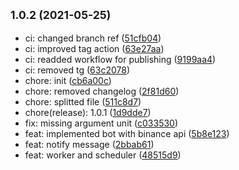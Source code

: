 ## <small>1.0.2 (2021-05-25)</small>

* ci: changed branch ref ([51cfb04](https://github.com/simonecorsi/crypto-alert/commit/51cfb04))
* ci: improved tag action ([63e27aa](https://github.com/simonecorsi/crypto-alert/commit/63e27aa))
* ci: readded workflow for publishing ([9199aa4](https://github.com/simonecorsi/crypto-alert/commit/9199aa4))
* ci: removed  tg ([63c2078](https://github.com/simonecorsi/crypto-alert/commit/63c2078))
* chore: init ([cb6a00c](https://github.com/simonecorsi/crypto-alert/commit/cb6a00c))
* chore: removed changelog ([2f81d60](https://github.com/simonecorsi/crypto-alert/commit/2f81d60))
* chore: splitted file ([511c8d7](https://github.com/simonecorsi/crypto-alert/commit/511c8d7))
* chore(release): 1.0.1 ([1d9dde7](https://github.com/simonecorsi/crypto-alert/commit/1d9dde7))
* fix: missing argument unit ([c033530](https://github.com/simonecorsi/crypto-alert/commit/c033530))
* feat: implemented bot with binance api ([5b8e123](https://github.com/simonecorsi/crypto-alert/commit/5b8e123))
* feat: notify message ([2bbab61](https://github.com/simonecorsi/crypto-alert/commit/2bbab61))
* feat: worker and scheduler ([48515d9](https://github.com/simonecorsi/crypto-alert/commit/48515d9))



